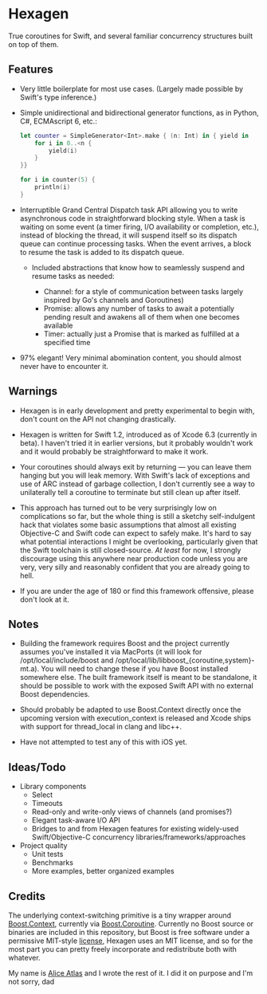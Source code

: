 Hexagen
=======

True coroutines for Swift, and several familiar concurrency structures built on top of them.

Features
--------

* Very little boilerplate for most use cases. (Largely made possible by Swift's type inference.)

* Simple unidirectional and bidirectional generator functions, as in Python, C#, ECMAscript 6, etc.:

  ```swift
  let counter = SimpleGenerator<Int>.make { (n: Int) in { yield in
      for i in 0..<n {
          yield(i)
      }
  }}

  for i in counter(5) {
      println(i)
  }
  ```

* Interruptible Grand Central Dispatch task API allowing you to write asynchronous code in straightforward blocking style. When a task is waiting on some event (a timer firing, I/O availability or completion, etc.), instead of blocking the thread, it will suspend itself so its dispatch queue can continue processing tasks. When the event arrives, a block to resume the task is added to its dispatch queue.

    * Included abstractions that know how to seamlessly suspend and resume tasks as needed:

        * Channel: for a style of communication between tasks largely inspired by Go's channels and Goroutines)
        * Promise: allows any number of tasks to await a potentially pending result and awakens all of them when one becomes available
        * Timer: actually just a Promise<Void> that is marked as fulfilled at a specified time

* 97% elegant! Very minimal abomination content, you should almost never have to encounter it.


Warnings
--------

* Hexagen is in early development and pretty experimental to begin with, don't count on the API not changing drastically.

* Hexagen is written for Swift 1.2, introduced as of Xcode 6.3 (currently in beta). I haven't tried it in earlier versions, but it probably wouldn't work and it would probably be straightforward to make it work.

* Your coroutines should always exit by returning — you can leave them hanging but you will leak memory. With Swift's lack of exceptions and use of ARC instead of garbage collection, I don't currently see a way to unilaterally tell a coroutine to terminate but still clean up after itself.

* This approach has turned out to be very surprisingly low on complications so far, but the whole thing is still a sketchy self-indulgent hack that violates some basic assumptions that almost all existing Objective-C and Swift code can expect to safely make. It's hard to say what potential interactions I might be overlooking, particularly given that the Swift toolchain is still closed-source. *At least* for now, I strongly discourage using this anywhere near production code unless you are very, very silly and reasonably confident that you are already going to hell.

* If you are under the age of 180 or find this framework offensive, please don't look at it.

Notes
-----

* Building the framework requires Boost and the project currently assumes you've installed it via MacPorts (it will look for /opt/local/include/boost and /opt/local/lib/libboost_{coroutine,system}-mt.a). You will need to change these if you have Boost installed somewhere else. The built framework itself is meant to be standalone, it should be possible to work with the exposed Swift API with no external Boost dependencies.

* Should probably be adapted to use Boost.Context directly once the upcoming version with execution\_context is released and Xcode ships with support for thread\_local in clang and libc++.

* Have not attempted to test any of this with iOS yet.

Ideas/Todo
----------

* Library components
    * Select
    * Timeouts
    * Read-only and write-only views of channels (and promises?)
    * Elegant task-aware I/O API
    * Bridges to and from Hexagen features for existing widely-used Swift/Objective-C concurrency libraries/frameworks/approaches
* Project quality
    * Unit tests
    * Benchmarks
    * More examples, better organized examples

Credits
-------

The underlying context-switching primitive is a tiny wrapper around [Boost.Context](http://www.boost.org/libs/context/), currently via [Boost.Coroutine](http://www.boost.org/libs/coroutine/). Currently no Boost source or binaries are included in this repository, but Boost is free software under a permissive MIT-style [license](http://www.boost.org/users/license.html), Hexagen uses an MIT license, and so for the most part you can pretty freely incorporate and redistribute both with whatever.

My name is [Alice Atlas](https://github.com/aliceatlas) and I wrote the rest of it. I did it on purpose and I'm not sorry, dad